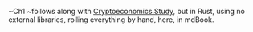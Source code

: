 ~Ch1 ~follows along with [Cryptoeconomics.Study](https://cryptoeconomics.study), but in Rust, using no external libraries, rolling everything by hand, here, in mdBook.
